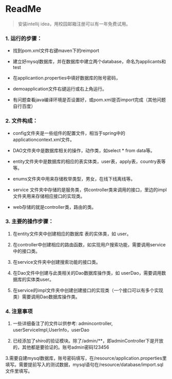 # ReadMe

>安装intellij idea，用校园邮箱注册可以有一年免费试用。

### 1. 运行的步骤：

- 找到pom.xml文件右键maven下的reimport

- 建立好mysql数据库，并在数据库中建立两个database，命名为applicants和test

- 在applicantion.properties中填好数据库的账号密码，

- demoapplication文件右键运行或右上角运行。

- 有问题查看java编译环境是否设置好，或pom.xml是否import完成（其他问题自行百度）

### 2. 文件构成：

- config文件夹是一些组件的配置文件，相当于spring中的applicationcontext.xml文件。

- DAO文件夹中是数据库相关的操作，动作类，如select * from data等。

- entity文件夹中是数据库的相应的表实体类，user表，apply表，country表等等。

- enums文件夹中用来存储枚举类型，男女，在线下线离线等。

- service 文件夹中存储的是服务类，供controller类来调用的接口，里边的impl文件夹用来存储相应接口的实现类。

- web存储的就是controller类，路由的类。

### 3. 主要的操作步骤：

1. 在entity文件夹中创建相应的数据库 表的实体类，如 user。

2. 在controller中创建相应的路由函数，如实现用户搜索功能，需要调用service中的接口类。

3. 在service文件夹中创建搜索功能的接口类。

4. 在Dao文件中创建与此类相关的Dao数据库操作类，如 userDao，需要调用数据库的实体类user。

5. 在service的impl文件夹中创建创建接口的实现类（一个接口可以有多个实现类）需要调用Dao数据库操作类。

### 4. 注意事项

1. 一些详细备注了的文件以供参考: admincontroller, userServiceImpl,UserInfo，userDao

2. 已经添加了shiro的验证模块。除了/admin/**，即adminController下是开放的，其他都是要验证的。账号admin密码123456

3.需要自建mysql数据库，账号密码填写，在/resource/application.properties里填写。需要提前写入的测试数据，mysql语句在/resource/database/import.sql文件里填写。


